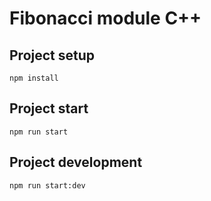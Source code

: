 # Fibonacci module C++

## Project setup
```
npm install
```

## Project start
```
npm run start
```

## Project development
```
npm run start:dev
```
